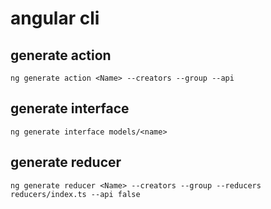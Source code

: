 # angular cli

## generate action
```
ng generate action <Name> --creators --group --api
```

## generate interface
```
ng generate interface models/<name>
```

## generate reducer
```
ng generate reducer <Name> --creators --group --reducers reducers/index.ts --api false
```
